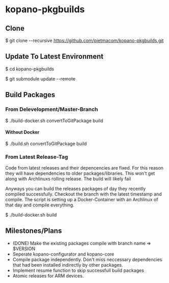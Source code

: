 # kopano-pkgbuilds

## Clone
 $ git clone --recursive https://github.com/pietmacom/kopano-pkgbuilds.git

## Update To Latest Environment
 $ cd kopano-pkgbuilds
 
 $ git submodule update --remote
 
## Build Packages
### From Delevelopment/Master-Branch
 $ ./build-docker.sh convertToGitPackage build
 
####  Without Docker
 $ ./build.sh convertToGitPackage build
 
### From Latest Release-Tag
 Code from latest releases and their depencencies are fixed. For this reason they will have dependencies to older packages/libraries. This won't get along with Archlinuxs rolling release. The build will likely fail 
 
 Anyways you can build the releases packages of day they recently compiled successfully. Checkout the branch with the latest timestamp and compile. The script is setting up a Docker-Container with an Archlinux of that day and compile everything.
 
 $ ./build-docker.sh build
 
## Milestones/Plans
 - (DONE) Make the existing packages compile with branch name => $VERSION
 - Seperate kopano-configurator and kopano-core
 - Compile package independently. Don't miss neccessary dependencies that had been installed indirectly by other packages.
 - Implement resume function to skip successfull build packages
 - Atomic releases for ARM devices.
